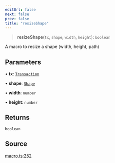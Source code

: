 ```yaml
---
editUrl: false
next: false
prev: false
title: "resizeShape"
---
```


> **resizeShape**(`tx`, `shape`, `width`, `height`): `boolean`

A macro to resize a shape (width, height, path)

## Parameters

• **tx**: [`Transaction`](/api-core/classes/transaction/)

• **shape**: [`Shape`](/api-core/classes/shape/)

• **width**: `number`

• **height**: `number`

## Returns

`boolean`

## Source

[macro.ts:252](https://github.com/dgmjs/dgmjs/blob/main/packages/core/src/macro.ts#L252)
